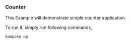 ### Counter

This Example will demonstrate simple counter application.

To run it, simply run following commands,

```
kompose up
```
